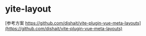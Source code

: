 # yite-layout

[参考方案 https://github.com/dishait/vite-plugin-vue-meta-layouts](https://github.com/dishait/vite-plugin-vue-meta-layouts)
